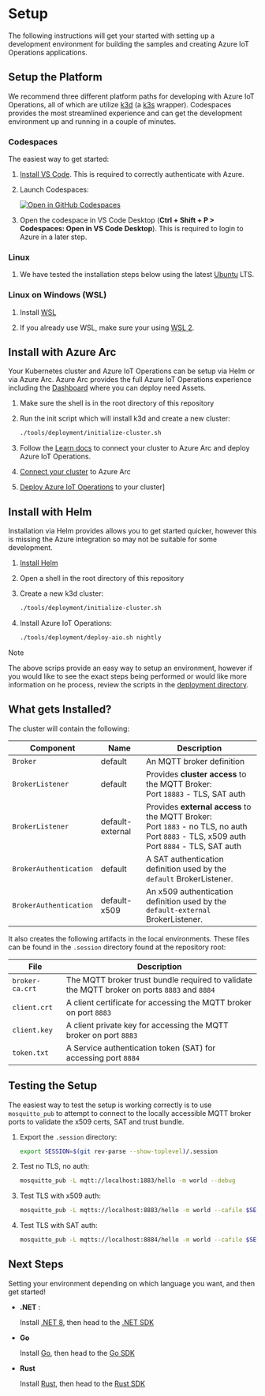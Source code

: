 # Setup

The following instructions will get your started with setting up a development environment for building the samples and creating Azure IoT Operations applications.

## Setup the Platform

We recommend three different platform paths for developing with Azure IoT Operations, all of which are utilize [k3d](https://k3d.io/#what-is-k3d) (a [k3s](https://k3s.io/) wrapper). Codespaces provides the most streamlined experience and can get the development environment up and running in a couple of minutes.

### Codespaces

The easiest way to get started:

1. [Install VS Code](https://code.visualstudio.com/). This is required to correctly authenticate with Azure.

1. Launch Codespaces:

    [![Open in GitHub Codespaces](https://github.com/codespaces/badge.svg)](https://codespaces.new/Azure/iot-operations-sdks?hide_repo_select=true&editor=vscode)

1. Open the codespace in VS Code Desktop  (**Ctrl + Shift + P > Codespaces: Open in VS Code Desktop**).  This is required to login to Azure in a later step.

### Linux

1. We have tested the installation steps below using the latest [Ubuntu](https://ubuntu.com/#get-ubuntu) LTS.

### Linux on Windows (WSL)

1. Install [WSL](https://learn.microsoft.com/windows/wsl/install)

1. If you already use WSL, make sure your using [WSL 2](https://learn.microsoft.com/windows/wsl/install#upgrade-version-from-wsl-1-to-wsl-2).

## Install with Azure Arc

Your Kubernetes cluster and Azure IoT Operations can be setup via Helm or via Azure Arc. Azure Arc provides the full Azure IoT Operations experience including the [Dashboard](https://iotoperations.azure.com) where you can deploy need Assets.

1. Make sure the shell is in the root directory of this repository

1. Run the init script which will install k3d and create a new cluster:

    ```bash
    ./tools/deployment/initialize-cluster.sh
    ```

1. Follow the [Learn docs](https://learn.microsoft.com/azure/iot-operations/get-started-end-to-end-sample/quickstart-deploy?tabs=codespaces) to connect your cluster to Azure Arc and deploy Azure IoT Operations.

1. [Connect your cluster](https://learn.microsoft.com/azure/iot-operations/deploy-iot-ops/howto-prepare-cluster?tabs=ubuntu#arc-enable-your-cluster)
 to Azure Arc

1. [Deploy Azure IoT Operations](https://learn.microsoft.com/azure/iot-operations/deploy-iot-ops/howto-deploy-iot-operations?tabs=cli) to your cluster]

## Install with Helm

Installation via Helm provides allows you to get started quicker, however this is missing the Azure integration so may not be suitable for some development.

1. [Install Helm](https://helm.sh/docs/intro/install/)

1. Open a shell in the root directory of this repository

1. Create a new k3d cluster:

    ```bash
    ./tools/deployment/initialize-cluster.sh
    ```

1. Install Azure IoT Operations:

    ```bash
    ./tools/deployment/deploy-aio.sh nightly
    ```

> [!NOTE]
> The above scrips provide an easy way to setup an environment, however if you would like to see the exact steps being performed or would like more information on he process, review the scripts in the [deployment directory](/tools/deployment/).

## What gets Installed?

The cluster will contain the following:

| Component | Name | Description |
|-|-|-|
| `Broker` | default | An MQTT broker definition |
| `BrokerListener` | default | Provides **cluster access** to the MQTT Broker:</br>Port `18883` - TLS, SAT auth |
| `BrokerListener` | default-external | Provides **external access** to the MQTT Broker:</br>Port `1883` - no TLS, no auth</br>Port `8883` - TLS, x509 auth</br>Port `8884` - TLS, SAT auth
| `BrokerAuthentication` | default | A SAT authentication definition used by the `default` BrokerListener.
| `BrokerAuthentication` | default-x509 | An x509 authentication definition used by the `default-external` BrokerListener.

It also creates the following artifacts in the local environments. These files can be found in the `.session` directory found at the repository root:

| File | Description |
|-|-|
| `broker-ca.crt` | The MQTT broker trust bundle required to validate the MQTT broker on ports `8883` and `8884`
| `client.crt` | A client certificate for accessing the MQTT broker on port `8883`
| `client.key` | A client private key for accessing the MQTT broker on port `8883`
| `token.txt` | A Service authentication token (SAT) for accessing port `8884`

## Testing the Setup

The easiest way to test the setup is working correctly is to use `mosquitto_pub` to attempt to connect to the locally accessible MQTT broker ports to validate the x509 certs, SAT and trust bundle.

1. Export the `.session` directory:

    ```bash
    export SESSION=$(git rev-parse --show-toplevel)/.session
    ```

1. Test no TLS, no auth:

    ```bash
    mosquitto_pub -L mqtt://localhost:1883/hello -m world --debug
    ```

1. Test TLS with x509 auth:

    ```bash
    mosquitto_pub -L mqtts://localhost:8883/hello -m world --cafile $SESSION/broker-ca.crt --cert $SESSION/client.crt --key $SESSION/client.key --debug
    ```

1. Test TLS with SAT auth:

    ```bash
    mosquitto_pub -L mqtts://localhost:8884/hello -m world --cafile $SESSION/broker-ca.crt -D CONNECT authentication-method K8S-SAT -D CONNECT authentication-data $(cat $SESSION/token.txt) --debug
    ```

## Next Steps

Setting your environment depending on which language you want, and then get started!

 * **.NET** :

    Install [.NET 8](https://learn.microsoft.com/dotnet/core/install/linux), then head to the [.NET SDK ](/dotnet/)

* **Go** 

    Install [Go](https://go.dev/doc/install), then head to the [Go SDK](/go/)

* **Rust** 

    Install [Rust](https://www.rust-lang.org/tools/install), then head to the [Rust SDK](/rust/)
